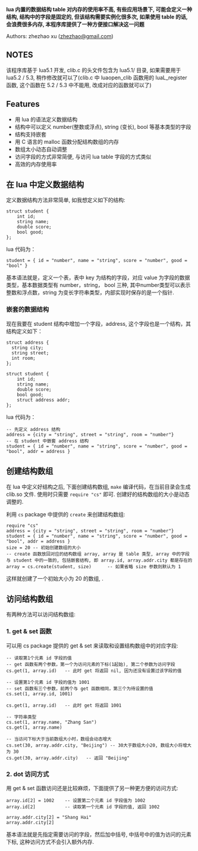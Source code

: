 **lua 内置的数据结构 table 对内存的使用率不高, 有些应用场景下, 可能会定义一种结构, 结构中的字段是固定的, 但该结构需要实例化很多次, 如果使用 table 的话, 会浪费很多内存, 本程序库提供了一种方便接口解决这一问题**

Authors: zhezhao xu (zhezhao@gmail.com)

NOTES
-----


该程序库基于 lua5.1 开发, clib.c 的头文件包含为 lua5.1/ 目录, 如果需要用于 lua5.2 / 5.3, 稍作修改就可以了(clib.c 中 luaopen_clib 函数用的 luaL_register 函数, 这个函数在 5.2 / 5.3 中不能用, 改成对应的函数就可以了)



Features
-----
  * 用 lua 的语法定义数据结构
  * 结构中可以定义 number(整数或浮点), string (变长), bool 等基本类型的字段
  * 结构支持嵌套
  * 用 C 语言的 malloc 函数分配结构数组的内存 
  * 数组太小动态自动调整
  * 访问字段的方式非常简便, 与访问 lua table 字段的方式类似
  * 高效的内存使用率





在 lua 中定义数据结构
-----


定义数据结构方法非常简单, 如我想定义如下的结构:

  ```
  struct student {
	  int id;
	  string name;
	  double score;
	  bool good;
  };
  ```

lua 代码为：

  ```
  student = { id = "number", name = "string", score = "number", good = "bool" }
  ```

基本语法就是，定义一个表，表中 key 为结构的字段，对应 value 为字段的数据类型，基本数据类型有 number，string， bool 三种, 其中number类型可以表示整数和浮点数，string 为变长字符串类型，内部实现时保存的是一个指针.




### 嵌套的数据结构
现在我要在 student 结构中增加一个字段，address, 这个字段也是一个结构，其结构定义如下：

  ```
  struct address {
	string city;
	string street;
	int room;
  };

  struct student {
	  int id;
	  string name;
	  double score;
	  bool good;
	  struct address addr;
  };
  ```

lua 代码为：

  ```
  -- 先定义 address 结构
  address = {city = "string", street = "string", room = "number"}
  -- 在 student 中嵌套 address 结构
  student = { id = "number", name = "string", score = "number", good = "bool", addr = address }
  ```


创建结构数组
-----

在 lua 中定义好结构之后, 下面创建结构数组, `make` 编译代码，在当前目录会生成 clib.so 文件. 使用时只需要 `require "cs"` 即可. 创建好的结构数组的大小是动态调整的.

利用 `cs` package 中提供的 `create` 来创建结构数组:
  ```
  require "cs"
  address = {city = "string", street = "string", room = "number"}
  student = { id = "number", name = "string", score = "number", good = "bool", addr = address }
  size = 20 -- 初始创建数组的大小
  -- create 函数放回对应的结构数组 array, array 是 table 类型, array 中的字段与 student 中的一致的, 包括嵌套结构, 即 array.id, array.addr.city 都是存在的
  array = cs.create(student, size)		-- 如果省略 size 参数则默认为 1
  ```
这样就创建了一个初始大小为 20 的数组, .


访问结构数组
------

有两种方法可以访问结构数组:

### 1. get & set 函数
可以用 cs package 提供的 get & set 来读取和设置结构数组中的对应字段:
  ```
  -- 读取第1个元素 id 字段的值
  -- get 函数有两个参数，第一个为访问元素的下标(1起始), 第二个参数为访问字段
  cs.get(1, array.id)	-- 此时 get 将返回 nil, 因为还没有设置过该字段的值

  -- 设置第1个元素 id 字段的值为 1001
  -- set 函数有三个参数，前两个与 get 函数相同，第三个为待设置的值
  cs.set(1, array.id, 1001)

  cs.get(1, array.id)	-- 此时 get 将返回 1001

  -- 字符串类型
  cs.set(1, array.name, "Zhang San")
  cs.get(1, array.name)

  -- 当访问下标大于当前数组大小时，数组会动态增大
  cs.set(30, array.addr.city, "Beijing") -- 30大于数组大小20, 数组大小将增大为 30
  cs.get(30, array.addr.city)	-- 返回 "Beijing"
  ```

### 2. dot 访问方式
用 get & set 函数访问还是比较麻烦，下面提供了另一种更方便的访问方式:
  ```
  array.id[2] = 1002	-- 设置第二个元素 id 字段值为 1002
  array.id[2] 			-- 读取第一个元素 id 字段的值, 返回 1002

  array.addr.city[2] = "Shang Hai"
  array.addr.city[2]
  ```

基本语法就是先指定需要访问的字段，然后加中括号, 中括号中的值为访问的元素下标, 这种访问方式不会引入额外内存.
